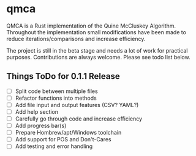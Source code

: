 # qmca
QMCA is a Rust implementation of the Quine McCluskey Algorithm. Throughout the implementation small modifications have been made to reduce iterations/comparisons and increase efficiency. 

The project is still in the beta stage and needs a lot of work for practical purposes. Contributions are always welcome. Please see todo list below.

## Things ToDo for 0.1.1 Release
- [ ] Split code between multiple files
- [ ] Refactor functions into methods
- [ ] Add file input and output features (CSV? YAML?)
- [ ] Add help section
- [ ] Carefully go through code and increase efficiency
- [ ] Add progress bar(s)
- [ ] Prepare Hombrew/apt/Windows toolchain
- [ ] Add support for POS and Don't-Cares
- [ ] Add testing and error handling
